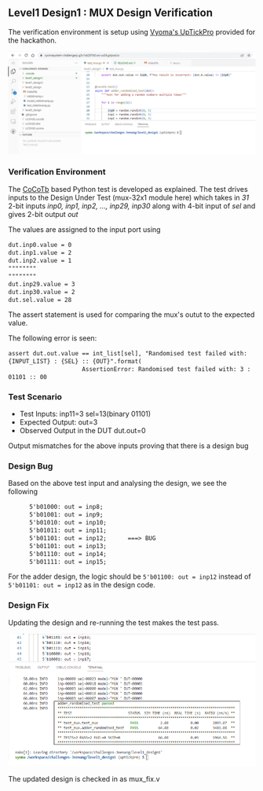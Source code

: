 ## Level1 Design1 : MUX Design Verification

The verification environment is setup using [Vyoma's UpTickPro](https://vyomasystems.com) provided for the hackathon.

![](https://github.com/vyomasystems-lab/challenges-Jeenang/blob/master/raw_data/gitpod_ID_CUB.png)

### Verification Environment

The [CoCoTb](https://www.cocotb.org/) based Python test is developed as explained. The test drives inputs to the Design Under Test (mux-32x1 module here) which takes in *31* 2-bit inputs *inp0, inp1, inp2, ..., inp29, inp30* along with 4-bit input of *sel* and gives 2-bit output *out*

The values are assigned to the input port using 
```
dut.inp0.value = 0
dut.inp1.value = 2
dut.inp2.value = 1
""""""""
""""""""
dut.inp29.value = 3
dut.inp30.value = 2
dut.sel.value = 28
```

The assert statement is used for comparing the mux's outut to the expected value.

The following error is seen:
```
assert dut.out.value == int_list[sel], "Randomised test failed with: {INPUT_LIST} : {SEL} :: {OUT}".format(
                     AssertionError: Randomised test failed with: 3 : 01101 :: 00
```

### Test Scenario
- Test Inputs: inp11=3 sel=13(binary 01101)
- Expected Output: out=3
- Observed Output in the DUT dut.out=0

Output mismatches for the above inputs proving that there is a design bug

### Design Bug
Based on the above test input and analysing the design, we see the following

```
      5'b01000: out = inp8;  
      5'b01001: out = inp9;  
      5'b01010: out = inp10;
      5'b01011: out = inp11;
      5'b01101: out = inp12;      ===> BUG
      5'b01101: out = inp13;
      5'b01110: out = inp14;
      5'b01111: out = inp15;
```
For the adder design, the logic should be ``5'b01100: out = inp12`` instead of ``5'b01101: out = inp12`` as in the design code.

### Design Fix
Updating the design and re-running the test makes the test pass.

![](https://github.com/vyomasystems-lab/challenges-Jeenang/blob/master/raw_data/CUB_result_pass_level1_design1.png)

The updated design is checked in as mux_fix.v